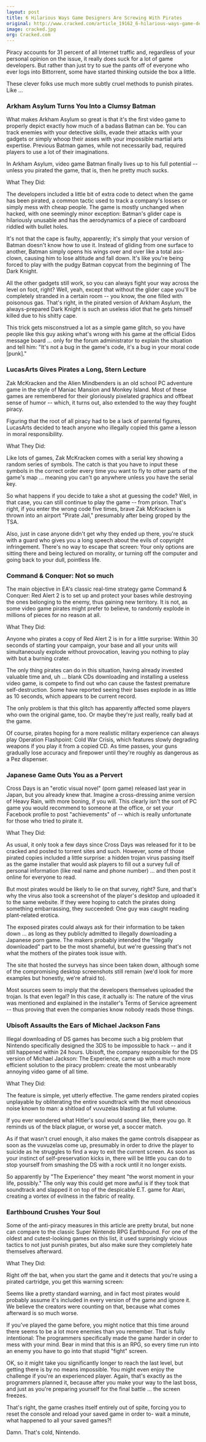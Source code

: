 ```yaml
---
layout: post
title: 6 Hilarious Ways Game Designers Are Screwing With Pirates
original: http://www.cracked.com/article_19162_6-hilarious-ways-game-designers-are-screwing-with-pirates.html
image: cracked.jpg
org: Cracked.com
---
```


Piracy accounts for 31 percent of all Internet traffic and, regardless of your personal opinion on the issue, it really does suck for a lot of game developers. But rather than just try to sue the pants off of everyone who ever logs into Bittorrent, some have started thinking outside the box a little.

These clever folks use much more subtly cruel methods to punish pirates. Like ...

<!--break-->

### Arkham Asylum Turns You Into a Clumsy Batman

What makes Arkham Asylum so great is that it's the first video game to properly depict exactly how much of a badass Batman can be. You can track enemies with your detective skills, evade their attacks with your gadgets or simply whoop their asses with your impossible martial arts expertise. Previous Batman games, while not necessarily bad, required players to use a lot of their imaginations.

In Arkham Asylum, video game Batman finally lives up to his full potential -- unless you pirated the game, that is, then he pretty much sucks.

What They Did:

The developers included a little bit of extra code to detect when the game has been pirated, a common tactic used to track a company's losses or simply mess with cheap people. The game is mostly unchanged when hacked, with one seemingly minor exception: Batman's glider cape is hilariously unusable and has the aerodynamics of a piece of cardboard riddled with bullet holes.

It's not that the cape is faulty, apparently; it's simply that your version of Batman doesn't know how to use it. Instead of gliding from one surface to another, Batman simply opens his wings over and over like a total ass-clown, causing him to lose altitude and fall down. It's like you're being forced to play with the pudgy Batman copycat from the beginning of The Dark Knight.

All the other gadgets still work, so you can always fight your way across the level on foot, right? Well, yeah, except that without the glider cape you'll be completely stranded in a certain room -- you know, the one filled with poisonous gas. That's right, in the pirated version of Arkham Asylum, the always-prepared Dark Knight is such an useless idiot that he gets himself killed due to his shitty cape.

This trick gets misconstrued a lot as a simple game glitch, so you have people like this guy asking what's wrong with his game at the official Eidos message board ... only for the forum administrator to explain the situation and tell him: "It's not a bug in the game's code, it's a bug in your moral code [punk]."

### LucasArts Gives Pirates a Long, Stern Lecture

Zak McKracken and the Alien Mindbenders is an old school PC adventure game in the style of Maniac Mansion and Monkey Island. Most of these games are remembered for their gloriously pixelated graphics and offbeat sense of humor -- which, it turns out, also extended to the way they fought piracy.

Figuring that the root of all piracy had to be a lack of parental figures, LucasArts decided to teach anyone who illegally copied this game a lesson in moral responsibility.

What They Did:

Like lots of games, Zak McKracken comes with a serial key showing a random series of symbols. The catch is that you have to input these symbols in the correct order every time you want to fly to other parts of the game's map ... meaning you can't go anywhere unless you have the serial key.

So what happens if you decide to take a shot at guessing the code? Well, in that case, you can still continue to play the game -- from prison. That's right, if you enter the wrong code five times, brave Zak McKracken is thrown into an airport "Pirate Jail," presumably after being groped by the TSA.

Also, just in case anyone didn't get why they ended up there, you're stuck with a guard who gives you a long speech about the evils of copyright infringement. There's no way to escape that screen: Your only options are sitting there and being lectured on morality, or turning off the computer and going back to your dull, pointless life.

### Command & Conquer: Not so much

The main objective in EA's classic real-time strategy game Command & Conquer: Red Alert 2 is to set up and protect your bases while destroying the ones belonging to the enemy, thus gaining new territory. It is not, as some video game pirates might prefer to believe, to randomly explode in millions of pieces for no reason at all.

What They Did:

Anyone who pirates a copy of Red Alert 2 is in for a little surprise: Within 30 seconds of starting your campaign, your base and all your units will simultaneously explode without provocation, leaving you nothing to play with but a burning crater.

The only thing pirates can do in this situation, having already invested valuable time and, uh ... blank CDs downloading and installing a useless video game, is compete to find out who can cause the fastest premature self-destruction. Some have reported seeing their bases explode in as little as 10 seconds, which appears to be current record.

The only problem is that this glitch has apparently affected some players who own the original game, too. Or maybe they're just really, really bad at the game.

Of course, pirates hoping for a more realistic military experience can always play Operation Flashpoint: Cold War Crisis, which features slowly degrading weapons if you play it from a copied CD. As time passes, your guns gradually lose accuracy and firepower until they're roughly as dangerous as a Pez dispenser.

### Japanese Game Outs You as a Pervert

Cross Days is an "erotic visual novel" (porn game) released last year in Japan, but you already knew that. Imagine a cross-dressing anime version of Heavy Rain, with more boning, if you will. This clearly isn't the sort of PC game you would recommend to someone at the office, or set your Facebook profile to post "achievements" of -- which is really unfortunate for those who tried to pirate it.

What They Did:

As usual, it only took a few days since Cross Days was released for it to be cracked and posted to torrent sites and such. However, some of those pirated copies included a little surprise: a hidden trojan virus passing itself as the game installer that would ask players to fill out a survey full of personal information (like real name and phone number) ... and then post it online for everyone to read.

But most pirates would be likely to lie on that survey, right? Sure, and that's why the virus also took a screenshot of the player's desktop and uploaded it to the same website. If they were hoping to catch the pirates doing something embarrassing, they succeeded: One guy was caught reading plant-related erotica.

The exposed pirates could always ask for their information to be taken down ... as long as they publicly admitted to illegally downloading a Japanese porn game. The makers probably intended the "illegally downloaded" part to be the most shameful, but we're guessing that's not what the mothers of the pirates took issue with.

The site that hosted the surveys has since been taken down, although some of the compromising desktop screenshots still remain (we'd look for more examples but honestly, we're afraid to).

Most sources seem to imply that the developers themselves uploaded the trojan. Is that even legal? In this case, it actually is: The nature of the virus was mentioned and explained in the installer's Terms of Service agreement -- thus proving that even the companies know nobody reads those things.

### Ubisoft Assaults the Ears of Michael Jackson Fans

Illegal downloading of DS games has become such a big problem that Nintendo specifically designed the 3DS to be impossible to hack -- and it still happened within 24 hours. Ubisoft, the company responsible for the DS version of Michael Jackson: The Experience, came up with a much more efficient solution to the piracy problem: create the most unbearably annoying video game of all time.

What They Did:

The feature is simple, yet utterly effective. The game renders pirated copies unplayable by obliterating the entire soundtrack with the most obnoxious noise known to man: a shitload of vuvuzelas blasting at full volume.

If you ever wondered what Hitler's soul would sound like, there you go. It reminds us of the black plague, or worse yet, a soccer match.

As if that wasn't cruel enough, it also makes the game controls disappear as soon as the vuvuzelas come up, presumably in order to drive the player to suicide as he struggles to find a way to exit the current screen. As soon as your instinct of self-preservation kicks in, there will be little you can do to stop yourself from smashing the DS with a rock until it no longer exists.

So apparently by "The Experience" they meant "the worst moment in your life, possibly." The only way this could get more awful is if they took that soundtrack and slapped it on top of the despicable E.T. game for Atari, creating a vortex of evilness in the fabric of reality.

### Earthbound Crushes Your Soul

Some of the anti-piracy measures in this article are pretty brutal, but none can compare to the classic Super Nintendo RPG Earthbound. For one of the oldest and cutest-looking games on this list, it used surprisingly vicious tactics to not just punish pirates, but also make sure they completely hate themselves afterward.

What They Did:

Right off the bat, when you start the game and it detects that you're using a pirated cartridge, you get this warning screen:

Seems like a pretty standard warning, and in fact most pirates would probably assume it's included in every version of the game and ignore it. We believe the creators were counting on that, because what comes afterward is so much worse.

If you've played the game before, you might notice that this time around there seems to be a lot more enemies than you remember. That is fully intentional: The programmers specifically made the game harder in order to mess with your mind. Bear in mind that this is an RPG, so every time run into an enemy you have to go into that stupid "fight" screen.

OK, so it might take you significantly longer to reach the last level, but getting there is by no means impossible. You might even enjoy the challenge if you're an experienced player. Again, that's exactly as the programmers planned it, because after you make your way to the last boss, and just as you're preparing yourself for the final battle ... the screen freezes.

That's right, the game crashes itself entirely out of spite, forcing you to reset the console and reload your saved game in order to- wait a minute, what happened to all your saved games?!

Damn. That's cold, Nintendo.